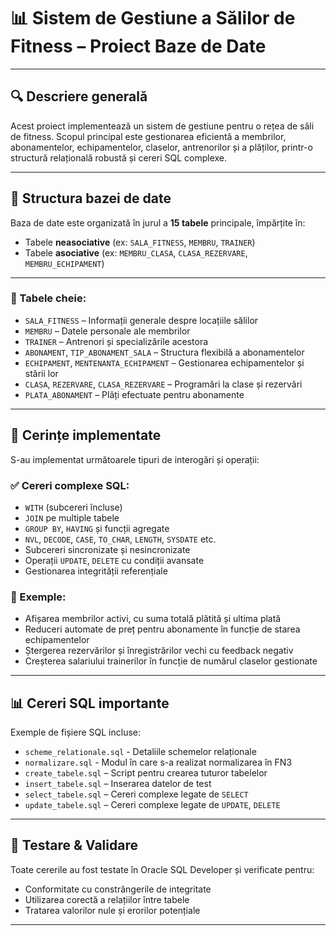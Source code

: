 # 📊 Sistem de Gestiune a Sălilor de Fitness – Proiect Baze de Date

---

## 🔍 Descriere generală

Acest proiect implementează un sistem de gestiune pentru o rețea de săli de fitness. Scopul principal este gestionarea eficientă a membrilor, abonamentelor, echipamentelor, claselor, antrenorilor și a plăților, printr-o structură relațională robustă și cereri SQL complexe.

---

## 🧱 Structura bazei de date

Baza de date este organizată în jurul a **15 tabele** principale, împărțite în:
- Tabele **neasociative** (ex: `SALA_FITNESS`, `MEMBRU`, `TRAINER`)
- Tabele **asociative** (ex: `MEMBRU_CLASA`, `CLASA_REZERVARE`, `MEMBRU_ECHIPAMENT`)

---

### 🔗 Tabele cheie:

- `SALA_FITNESS` – Informații generale despre locațiile sălilor
- `MEMBRU` – Datele personale ale membrilor
- `TRAINER` – Antrenori și specializările acestora
- `ABONAMENT`, `TIP_ABONAMENT_SALA` – Structura flexibilă a abonamentelor
- `ECHIPAMENT`, `MENTENANTA_ECHIPAMENT` – Gestionarea echipamentelor și stării lor
- `CLASA`, `REZERVARE`, `CLASA_REZERVARE` – Programări la clase și rezervări
- `PLATA_ABONAMENT` – Plăți efectuate pentru abonamente

---

## 📌 Cerințe implementate

S-au implementat următoarele tipuri de interogări și operații:

### ✅ Cereri complexe SQL:
- `WITH` (subcereri încluse)
- `JOIN` pe multiple tabele
- `GROUP BY`, `HAVING` și funcții agregate
- `NVL`, `DECODE`, `CASE`, `TO_CHAR`, `LENGTH`, `SYSDATE` etc.
- Subcereri sincronizate și nesincronizate
- Operații `UPDATE`, `DELETE` cu condiții avansate
- Gestionarea integrității referențiale

### 🔄 Exemple:
- Afișarea membrilor activi, cu suma totală plătită și ultima plată
- Reduceri automate de preț pentru abonamente în funcție de starea echipamentelor
- Ștergerea rezervărilor și înregistrărilor vechi cu feedback negativ
- Creșterea salariului trainerilor în funcție de numărul claselor gestionate

---

## 📊 Cereri SQL importante

Exemple de fișiere SQL incluse:
- `scheme_relationale.sql` - Detaliile schemelor relaționale
- `normalizare.sql` - Modul în care s-a realizat normalizarea în FN3
- `create_tabele.sql` – Script pentru crearea tuturor tabelelor
- `insert_tabele.sql` – Inserarea datelor de test
- `select_tabele.sql` – Cereri complexe legate de `SELECT`
- `update_tabele.sql` – Cereri complexe legate de `UPDATE`, `DELETE`

---

## 🧪 Testare & Validare

Toate cererile au fost testate în Oracle SQL Developer și verificate pentru:
- Conformitate cu constrângerile de integritate
- Utilizarea corectă a relațiilor între tabele
- Tratarea valorilor nule și erorilor potențiale

---
